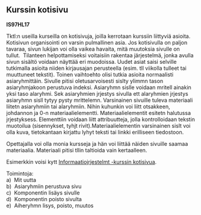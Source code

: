 Kurssin kotisivu
----------------

**IS97HL17**

Tktl:n useilla kurseilla on kotisivuja, joilla kerrotaan kurssiin
liittyviä asioita. Kotisivun organisointi on varsin pulmallinen asia.
Jos kotisivulla on paljon tavaraa, sivun lukijan voi olla vaikea
havaita, mitä muutoksia sivulle on tullut.  Tilanteen helpottamiseksi
voitaisiin rakentaa järjestelmä, jonka avulla sivun sisältö voidaan
näyttää eri muodoissa. Uudet asiat saisi selville tutkimalla asioita
niiden kirjausajan perusteella (esim. tll viikolla tulleet tai
muuttuneet tekstit). Toinen vaihtoehto olisi tutkia asioita normaalisti
asiaryhmittäin. Sivulle pitisi oletusarvoisesti sislty ylimmn tason
asiaryhmjakoon perustuva indeksi. Asiaryhmn sislle voidaan mritell
ainakin yksi taso alaryhmi. Sek asiaryhmien jrjestys sivulla ett
alaryhmien jrjestys asiaryhmn sisll tytyy pysty mrittelemn. Varsinainen
sivuille tuleva materiaali liitetn asiaryhmiin tai alaryhmiin. Nihin
kuhunkin voi liitt otsakkeen, johdannon ja 0-n materiaalielementti.
Materiaalielementit esitetn halutussa jrjestyksess. Elementtiin voidaan
liitt attribuutteja, jolla kontrolloidaan tekstin muotoilua
(sisennykset, tyhjt rivit).Materiaalielementin varsinainen sislt voi
olla kuva, tietokantaan kirjattu lyhyt teksti tai linkki erilliseen
tiedostoon.

Opettajalla voi olla monia kursseja ja hän voi liittää näiden sivuille
saamaa materiaalia. Materiaali pitisi tllin taltioida vain kertaalleen.

Esimerkkin voisi kytt [Informaatiojrjestelmt -kurssin
kotisivua](http://www.cs.helsinki.fi/~laine/info/k99/).

Toimintoja: \
a)  Mit uutta \
b)  Asiaryhmiin perustuva sivu \
c)  Komponentin lisäys sivulle \
d)  Komponentin poisto sivulta \
e)  Aiheryhmn lisys, poisto, muutos \
 

